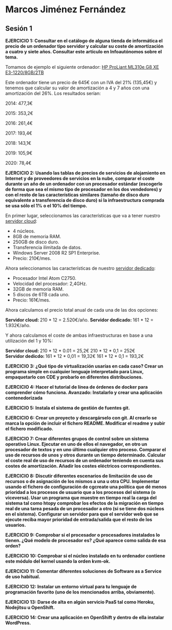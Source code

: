 <h1> Marcos Jiménez Fernández </h1>

<h2> Sesión 1 </h2>

<strong> EJERCICIO 1: Consultar en el catálogo de alguna tienda de informática el precio de un ordenador tipo servidor y calcular su coste de amortización a cuatro y siete años. Consultar este artículo en Infoautónomos sobre el tema. </strong>

Tomamos de ejemplo el siguiente ordenador: <a href="http://www.pccomponentes.com/hp_proliant_ml310e_g8_xe_e3_1220_8gb_2tb.html"> HP ProLiant ML310e G8 XE E3-1220/8GB/2TB </a>

Este ordenador tiene un precio de 645€ con un IVA del 21% (135,45€) y tenemos que calcular su valor de amortización a 4 y 7 años con una amortización del 26%. Los resultados serían:

<p>2014: 477,3€</p> 
<p>2015: 353,2€</p>
<p>2016: 261,4€</p>
<p>2017: 193,4€</p>
<p>2018: 143,1€</p>
<p>2019: 105,9€</p>
<p>2020: 78,4€</p>

<strong> EJERCICIO 2: Usando las tablas de precios de servicios de alojamiento en Internet y de proveedores de servicios en la nube, comparar el coste durante un año de un ordenador con un procesador estándar (escogerlo de forma que sea el mismo tipo de procesador en los dos vendedores) y con el resto de las características similares (tamaño de disco duro equivalente a transferencia de disco duro) si la infraestructura comprada se usa sólo el 1% o el 10% del tiempo. </strong>

En primer lugar, seleccionamos las características que va a tener nuestro <a href="http://www.arsys.es/servidores/cloud">servidor cloud</a>:
- 4 núcleos.
- 8GB de memoria RAM.
- 250GB de disco duro.
- Transferencia ilimitada de datos.
- Windows Server 2008 R2 SP1 Enterprise.
- Precio: 210€/mes.

Ahora seleccionamos las características de nuestro <a href="https://www.ovh.es/servidores_dedicados/almacenamiento/2014-FS-30T.xml">servidor dedicado</a>:
- Procesador Intel Atom C2750.
- Velocidad del procesador: 2,4GHz.
- 32GB de memoria RAM.
- 5 discos de 6TB cada uno.
- Precio: 161€/mes.

Ahora calculamos el precio total anual de cada una de las dos opciones:

<strong> Servidor cloud: </strong> 210 * 12 = 2.520€/año.
<strong> Servidor dedicado: </strong> 161 * 12 = 1.932€/año.

Y ahora calculamos el coste de ambas infraestructuras en base a una utilización del 1 y 10%:

<strong> Servidor cloud: </strong> 210 * 12 * 0.01 = 25,2€
210 * 12 * 0,1 = 252€</br>
<strong> Servidor dedicdo: </strong> 161 * 12 * 0,01 = 19,32€
161 * 12 * 0,1 = 193,2€

<strong> EJERCICIO 3: ¿Qué tipo de virtualización usarías en cada caso? Crear un programa simple en cualquier lenguaje interpretado para Linux, empaquetarlo con CDE y probarlo en diferentes distribuciones. </strong>

<strong> EJERCICIO 4: Hacer el tutorial de línea de órdenes de docker para comprender cómo funciona. Avanzado: Instalarlo y crear una aplicación contenedorizada </strong>

<strong> EJERCICIO 5: Instala el sistema de gestión de fuentes git.</strong>

<strong> EJERCICIO 6: Crear un proyecto y descargárselo con git. Al crearlo se marca la opción de incluir el fichero README. Modificar el readme y subir el fichero modificado.</strong>

<strong> EJERCICIO 7: Crear diferentes grupos de control sobre un sistema operativo Linux. Ejecutar en uno de ellos el navegador, en otro un procesador de textos y en uno último cualquier otro proceso. Comparar el uso de recursos de unos y otros durante un tiempo determinado. Calcular el coste real de uso de recursos de un ordenador teniendo en cuenta sus costes de amortización. Añadir los costes eléctricos correspondientes.</strong>

<strong> EJERCICIO 8: Discutir diferentes escenarios de limitación de uso de recursos o de asignación de los mismos a una u otra CPU. Implementar usando el fichero de configuración de cgcreate una política que dé menos prioridad a los procesos de usuario que a los procesos del sistema (o viceversa). Usar un programa que muestre en tiempo real la carga del sistema tal como htopy comprobar los efectos de la migración en tiempo real de una tarea pesada de un procesador a otro (si se tiene dos núcleos en el sistema). Configurar un servidor para que el servidor web que se ejecute reciba mayor prioridad de entrada/salida que el resto de los usuarios. </strong>

<strong> EJERCICIO 9: Comprobar si el procesador o procesadores instalados lo tienen. ¿Qué modelo de procesador es? ¿Qué aparece como salida de esa orden? </strong>

<strong> EJERCICIO 10: Comprobar si el núcleo instalado en tu ordenador contiene este módulo del kernel usando la orden kvm-ok. </strong>

<strong> EJERCICIO 11: Comentar diferentes soluciones de Software as a Service de uso habitual. </strong>

<strong> EJERCICIO 12: Instalar un entorno virtual para tu lenguaje de programación favorito (uno de los mencionados arriba, obviamente). </strong>

<strong> EJERCICIO 13: Darse de alta en algún servicio PaaS tal como Heroku, Nodejitsu u OpenShift.</strong>

<strong> EJERCICIO 14: Crear una aplicación en OpenShift y dentro de ella instalar WordPress. </strong>




